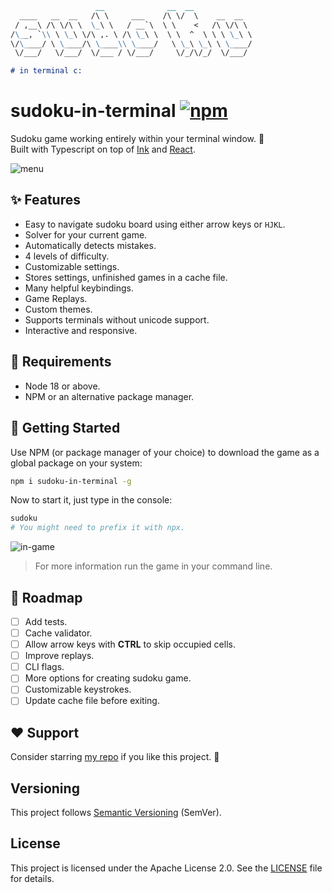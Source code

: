 ```md
                   __              __  __
  ____   __  __   /\ \     ___    /\ \/  \    __  __  
 / ,__\ /\ \/\ \  \_\ \   / __`\  \ \    <   /\ \/\ \ 
/\__, `\\ \ \_\ \/\ ,. \ /\ \_\ \  \ \  ^  \ \ \ \_\ \
\/\____/ \ \____/\ \____\\ \____/   \ \_\ \_\ \ \____/
 \/___/   \/___/  \/___ / \/___/     \/_/\/_/  \/___/

# in terminal c:
```

# sudoku-in-terminal [![npm](https://img.shields.io/npm/v/sudoku-in-terminal?color=%2300aa00&label=%20)](https://www.npmjs.com/package/sudoku-in-terminal)

Sudoku game working entirely within your terminal window. 🧩\
Built with Typescript on top of [Ink](https://github.com/vadimdemedes/ink) and [React](https://github.com/facebook/react).

<img src="./assets/menu.png" alt="menu">

## ✨ Features

* Easy to navigate sudoku board using either arrow keys or `HJKL`.
* Solver for your current game.
* Automatically detects mistakes.
* 4 levels of difficulty.
* Customizable settings.
* Stores settings, unfinished games in a cache file.
* Many helpful keybindings.
* Game Replays.
* Custom themes.
* Supports terminals without unicode support.
* Interactive and responsive.

## 📝 Requirements

* Node 18 or above.
* NPM or an alternative package manager.

## 🚀 Getting Started

Use NPM (or package manager of your choice) to download the game as a global package on your system:

```sh
npm i sudoku-in-terminal -g
```

Now to start it, just type in the console:

```sh
sudoku
# You might need to prefix it with npx.
```

<img src="./assets/game.png" alt="in-game">

> For more information run the game in your command line.

## 🛫 Roadmap

- [ ] Add tests.
- [ ] Cache validator.
- [ ] Allow arrow keys with __CTRL__ to skip occupied cells.
- [ ] Improve replays.
- [ ] CLI flags.
- [ ] More options for creating sudoku game.
- [ ] Customizable keystrokes.
- [ ] Update cache file before exiting.

## ❤ Support

Consider starring [my repo](https://github.com/mrozio13pl/sudoku-in-terminal) if you like this project. 🌟

## Versioning

This project follows [Semantic Versioning](https://semver.org) (SemVer).

## License

This project is licensed under the Apache License 2.0. See the [LICENSE](./license) file for details.